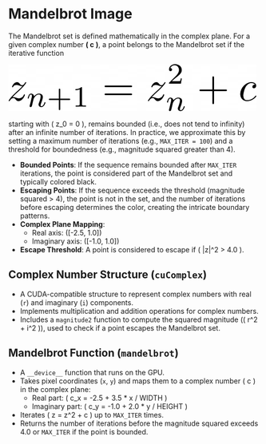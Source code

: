 # Mandelbrot Image


The Mandelbrot set is defined mathematically in the complex plane. For a given complex number **\( c \)**, a point belongs to the Mandelbrot set if the iterative function

![Mandelbrot Set](mandelbrot.png)


starting with \( z_0 = 0 \), remains bounded (i.e., does not tend to infinity) after an infinite number of iterations. In practice, we approximate this by setting a maximum number of iterations (e.g., `MAX_ITER = 100`) and a threshold for boundedness (e.g., magnitude squared greater than 4).

- **Bounded Points**: If the sequence remains bounded after `MAX_ITER` iterations, the point is considered part of the Mandelbrot set and typically colored black.
- **Escaping Points**: If the sequence exceeds the threshold (magnitude squared > 4), the point is not in the set, and the number of iterations before escaping determines the color, creating the intricate boundary patterns.
- **Complex Plane Mapping**:
  - Real axis: \([-2.5, 1.0]\)
  - Imaginary axis: \([-1.0, 1.0]\)
- **Escape Threshold**: A point is considered to escape if \( |z|^2 > 4.0 \).

## Complex Number Structure (`cuComplex`)
   - A CUDA-compatible structure to represent complex numbers with real (`r`) and imaginary (`i`) components.
   - Implements multiplication and addition operations for complex numbers.
   - Includes a `magnitude2` function to compute the squared magnitude (\( r^2 + i^2 \)), used to check if a point escapes the Mandelbrot set.

## Mandelbrot Function (`mandelbrot`)
   - A `__device__` function that runs on the GPU.
   - Takes pixel coordinates (`x`, `y`) and maps them to a complex number \( c \) in the complex plane:
     - Real part: \( c_x = -2.5 + 3.5 * x / WIDTH \)
     - Imaginary part: \( c_y = -1.0 + 2.0 * y / HEIGHT \)
   - Iterates \( z = z^2 + c \) up to `MAX_ITER` times.
   - Returns the number of iterations before the magnitude squared exceeds 4.0 or `MAX_ITER` if the point is bounded.